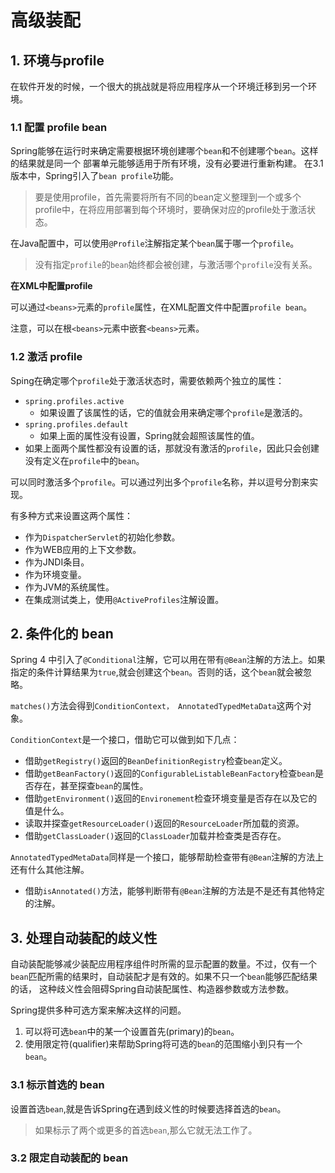 # 高级装配

## 1. 环境与profile

在软件开发的时候，一个很大的挑战就是将应用程序从一个环境迁移到另一个环境。

### 1.1 配置 profile bean

Spring能够在运行时来确定需要根据环境创建哪个`bean`和不创建哪个`bean`。这样的结果就是同一个 部署单元能够适用于所有环境，没有必要进行重新构建。
在3.1 版本中，Spring引入了`bean profile`功能。

> 要是使用profile，首先需要将所有不同的bean定义整理到一个或多个profile中，在将应用部署到每个环境时，要确保对应的profile处于激活状态。

在Java配置中，可以使用`@Profile`注解指定某个`bean`属于哪一个`profile`。

> 没有指定`profile`的`bean`始终都会被创建，与激活哪个`profile`没有关系。

**在XML中配置profile**

可以通过`<beans>`元素的`profile`属性，在XML配置文件中配置`profile bean`。

注意，可以在根`<beans>`元素中嵌套`<beans>`元素。

### 1.2 激活 profile

Sping在确定哪个`profile`处于激活状态时，需要依赖两个独立的属性：
* `spring.profiles.active`
    * 如果设置了该属性的话，它的值就会用来确定哪个`profile`是激活的。
* `spring.profiles.default`  
    * 如果上面的属性没有设置，Spring就会超照该属性的值。
* 如果上面两个属性都没有设置的话，那就没有激活的`profile`，因此只会创建没有定义在`profile`中的`bean`。

可以同时激活多个`profile`。可以通过列出多个`profile`名称，并以逗号分割来实现。

有多种方式来设置这两个属性：
* 作为`DispatcherServlet`的初始化参数。
* 作为WEB应用的上下文参数。
* 作为JNDI条目。
* 作为环境变量。
* 作为JVM的系统属性。
* 在集成测试类上，使用`@ActiveProfiles`注解设置。

## 2. 条件化的 bean

Spring 4 中引入了`@Conditional`注解，它可以用在带有`@Bean`注解的方法上。如果指定的条件计算结果为`true`,就会创建这个`bean`。否则的话，这个`bean`就会被忽略。

`matches()`方法会得到`ConditionContext， AnnotatedTypedMetaData`这两个对象。

`ConditionContext`是一个接口，借助它可以做到如下几点：  
* 借助`getRegistry()`返回的`BeanDefinitionRegistry`检查`bean`定义。
* 借助`getBeanFactory()`返回的`ConfigurableListableBeanFactory`检查`bean`是否存在，甚至探查`bean`的属性。
* 借助`getEnvironment()`返回的`Environement`检查环境变量是否存在以及它的值是什么。
* 读取并探查`getResourceLoader()`返回的`ResourceLoader`所加载的资源。
* 借助`getClassLoader()`返回的`ClassLoader`加载并检查类是否存在。

`AnnotatedTypedMetaData`同样是一个接口，能够帮助检查带有`@Bean`注解的方法上还有什么其他注解。
* 借助`isAnnotated()`方法，能够判断带有`@Bean`注解的方法是不是还有其他特定的注解。

## 3. 处理自动装配的歧义性

自动装配能够减少装配应用程序组件时所需的显示配置的数量。不过，仅有一个`bean`匹配所需的结果时，自动装配才是有效的。如果不只一个`bean`能够匹配结果的话，
这种歧义性会阻碍Spring自动装配属性、构造器参数或方法参数。

Spring提供多种可选方案来解决这样的问题。
1. 可以将可选`bean`中的某一个设置首先(primary)的`bean`。
2. 使用限定符(qualifier)来帮助Spring将可选的`bean`的范围缩小到只有一个`bean`。

### 3.1 标示首选的 bean

设置首选`bean`,就是告诉Spring在遇到歧义性的时候要选择首选的`bean`。
> 如果标示了两个或更多的首选`bean`,那么它就无法工作了。

### 3.2 限定自动装配的 bean